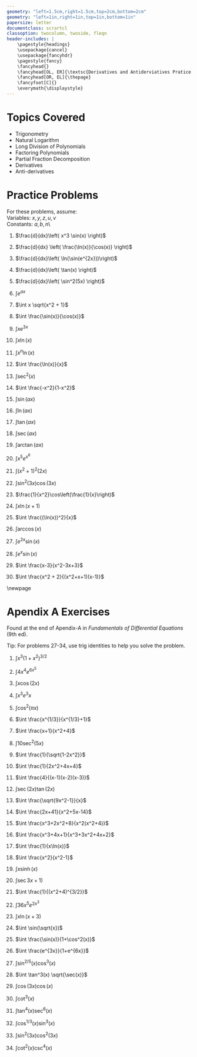 ```yaml
---
geometry: "left=1.5cm,right=1.5cm,top=2cm,bottom=2cm"
geometry: "left=1in,right=1in,top=1in,bottom=1in"
papersize: letter
documentclass: scrartcl
classoption: twocolumn, twoside, fleqn
header-includes: |
    \pagestyle{headings}
    \usepackage{cancel}
    \usepackage{fancyhdr}
    \pagestyle{fancy}
    \fancyhead{}
    \fancyhead[OL, ER]{\textsc{Derivatives and Antiderviatives Pratice Problems}}
    \fancyhead[OR, EL]{\thepage}
    \fancyfoot[C]{}
    \everymath{\displaystyle}
---
```



Topics Covered
=====================================

- Trigonometry
- Natural Logarithm
- Long Division of Polynomials
- Factoring Polynomials
- Partial Fraction Decomposition
- Derivatives
- Anti-derivatives

Practice Problems
=================

For these problems, assume:\
Variables: $x,y,z,u,v$\
Constants: $a,b,n$\

1. $\frac{d}{dx}\left( x^3 \sin(x) \right)$

1. $\frac{d}{dx} \left( \frac{\ln(x)}{\cos(x)} \right)$

1. $\frac{d}{dx}\left( \ln(\sin(e^{2x}))\right)$

1. $\frac{d}{dx}\left( \tan(x) \right)$

1. $\frac{d}{dx}\left( \sin^2(5x) \right)$

1. $\int e^{ax}$

1. $\int x \sqrt{x^2 + 1}$

1. $\int \frac{\sin(x)}{\cos(x)}$

1. $\int x e^{3x}$

1. $\int x \ln(x)$

1. $\int x^n \ln(x)$

1. $\int \frac{\ln(x)}{x}$

1. $\int \sec ^2 (x)$

1. $\int \frac{-x^2}{1-x^2}$

1. $\int \sin(ax)$

1. $\int \ln(ax)$

1. $\int \tan(ax)$

1. $\int \sec(ax)$

1. $\int \arctan(ax)$

1. $\int x^5 e^{x^6}$

1. $\int (x^2 + 1)^2 (2x)$

1. $\int \sin^2(3x)\cos(3x)$

1. $\frac{1}{x^2}\cos\left(\frac{1}{x}\right)$

1. $\int x \ln(x+1)$

1. $\int \frac{(\ln(x))^2}{x}$

1. $\int \arccos (x)$

1. $\int e^{2x} \sin(x)$

1. $\int e^x \sin(x)$

1. $\int \frac{x-3}{x^2-3x+3}$

1. $\int \frac{x^2 + 2}{(x^2+x+1)(x-1)}$

\newpage

# Apendix A Exercises

Found at the end of Apendix-A in *Fundamentals of Differential Equations* (9th ed).

Tip: For problems 27-34, use trig identities to help you solve the problem.

1. $\int x^3(1+x^2)^{3/2}$

1. $\int 4x^4 e^{6x^5}$

1. $\int x \cos(2x)$

1. $\int x^3 e^3x$

1. $\int \cos^2(\pi x)$

1. $\int \frac{x^{1/3}}{x^{1/3}+1}$

1. $\int \frac{x+1}{x^2+4}$

1. $\int 10 \sec^2(5x)$

1. $\int \frac{1}{\sqrt{1-2x^2}}$

1. $\int \frac{1}{2x^2+4x+4}$

1. $\int \frac{4}{(x-1)(x-2)(x-3)}$

1. $\int \sec(2x)\tan(2x)$

1. $\int \frac{\sqrt{9x^2-1}}{x}$

1. $\int \frac{2x+41}{x^2+5x-14}$

1. $\int \frac{x^3+2x^2+8}{x^2(x^2+4)}$

1. $\int \frac{x^3+4x+1}{x^3+3x^2+4x+2}$

1. $\int \frac{1}{x\ln(x)}$

1. $\int \frac{x^2}{x^2-1}$

1. $\int x \sinh(x)$

1. $\int \sec{3x+1)}$

1. $\int \frac{1}{(x^2+4)^{3/2}}$

1. $\int 36x^5 e^{2x^3}$

1. $\int x \ln(x+3)$

1. $\int \sin(\sqrt{x})$

1. $\int \frac{\sin(x)}{1+\cos^2(x)}$

1. $\int \frac{e^{3x}}{1+e^{6x}}$

1. $\int \sin^{2/5}(x) \cos^3(x)$

1. $\int \tan^3(x) \sqrt{\sec(x)}$

1. $\int \cos(3x) \cos(x)$

1. $\int \cot^3(x)$

1. $\int \tan^4(x) \sec^6(x)$

1. $\int \cos^{1/3}(x) \sin^3(x)$

1. $\int \sin^2(3x)\cos^2(3x)$

1. $\int \cot^2(x) \csc^4(x)$

